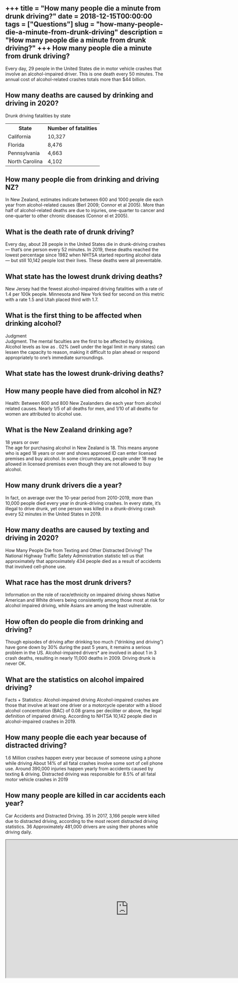 +++
title = "How many people die a minute from drunk driving?"
date = 2018-12-15T00:00:00
tags = ["Questions"]
slug = "how-many-people-die-a-minute-from-drunk-driving"
description = "How many people die a minute from drunk driving?"
+++
How many people die a minute from drunk driving?
------------------------------------------------

Every day, 29 people in the United States die in motor vehicle crashes that involve an alcohol-impaired driver. This is one death every 50 minutes. The annual cost of alcohol-related crashes totals more than $44 billion.

How many deaths are caused by drinking and driving in 2020?
-----------------------------------------------------------

Drunk driving fatalities by state

<table><tr><th>State</th><th>Number of fatalities</th></tr><tr><td>California</td><td>10,327</td></tr><tr><td>Florida</td><td>8,476</td></tr><tr><td>Pennsylvania</td><td>4,663</td></tr><tr><td>North Carolina</td><td>4,102</td></tr></table>

How many people die from drinking and driving NZ?
-------------------------------------------------

In New Zealand, estimates indicate between 600 and 1000 people die each year from alcohol-related causes (Berl 2009; Connor et al 2005). More than half of alcohol-related deaths are due to injuries, one-quarter to cancer and one-quarter to other chronic diseases (Connor el et 2005).

What is the death rate of drunk driving?
----------------------------------------

Every day, about 28 people in the United States die in drunk-driving crashes — that’s one person every 52 minutes. In 2019, these deaths reached the lowest percentage since 1982 when NHTSA started reporting alcohol data — but still 10,142 people lost their lives. These deaths were all preventable.

What state has the lowest drunk driving deaths?
-----------------------------------------------

New Jersey had the fewest alcohol-impaired driving fatalities with a rate of 1.4 per 100k people. Minnesota and New York tied for second on this metric with a rate 1.5 and Utah placed third with 1.7.

What is the first thing to be affected when drinking alcohol?
-------------------------------------------------------------

Judgment  
Judgment. The mental faculties are the first to be affected by drinking. Alcohol levels as low as . 02% (well under the legal limit in many states) can lessen the capacity to reason, making it difficult to plan ahead or respond appropriately to one’s immediate surroundings.

What state has the lowest drunk-driving deaths?
-----------------------------------------------

How many people have died from alcohol in NZ?
---------------------------------------------

Health: Between 600 and 800 New Zealanders die each year from alcohol related causes. Nearly 1/5 of all deaths for men, and 1/10 of all deaths for women are attributed to alcohol use.

What is the New Zealand drinking age?
-------------------------------------

18 years or over  
The age for purchasing alcohol in New Zealand is 18. This means anyone who is aged 18 years or over and shows approved ID can enter licensed premises and buy alcohol. In some circumstances, people under 18 may be allowed in licensed premises even though they are not allowed to buy alcohol.

How many drunk drivers die a year?
----------------------------------

In fact, on average over the 10-year period from 2010-2019, more than 10,000 people died every year in drunk-driving crashes. In every state, it’s illegal to drive drunk, yet one person was killed in a drunk-driving crash every 52 minutes in the United States in 2019.

How many deaths are caused by texting and driving in 2020?
----------------------------------------------------------

How Many People Die from Texting and Other Distracted Driving? The National Highway Traffic Safety Administration statistic tell us that approximately that approximately 434 people died as a result of accidents that involved cell-phone use.

What race has the most drunk drivers?
-------------------------------------

Information on the role of race/ethnicity on impaired driving shows Native American and White drivers being consistently among those most at risk for alcohol impaired driving, while Asians are among the least vulnerable.

How often do people die from drinking and driving?
--------------------------------------------------

Though episodes of driving after drinking too much (“drinking and driving”) have gone down by 30% during the past 5 years, it remains a serious problem in the US. Alcohol-impaired drivers\* are involved in about 1 in 3 crash deaths, resulting in nearly 11,000 deaths in 2009. Driving drunk is never OK.

What are the statistics on alcohol impaired driving?
----------------------------------------------------

Facts + Statistics: Alcohol-impaired driving Alcohol-impaired crashes are those that involve at least one driver or a motorcycle operator with a blood alcohol concentration (BAC) of 0.08 grams per deciliter or above, the legal definition of impaired driving. According to NHTSA 10,142 people died in alcohol-impaired crashes in 2019.

How many people die each year because of distracted driving?
------------------------------------------------------------

 1.6 Million crashes happen every year because of someone using a phone while driving About 14% of all fatal crashes involve some sort of cell phone use. Around 390,000 injuries happen yearly from accidents caused by texting &amp; driving. Distracted driving was responsible for 8.5% of all fatal motor vehicle crashes in 2019

How many people are killed in car accidents each year?
------------------------------------------------------

Car Accidents and Distracted Driving. 35 In 2017, 3,166 people were killed due to distracted driving, according to the most recent distracted driving statistics. 36 Approximately 481,000 drivers are using their phones while driving daily.

<iframe allow="accelerometer; autoplay; clipboard-write; encrypted-media; gyroscope; picture-in-picture" allowfullscreen="" class="__youtube_prefs__  epyt-is-override  no-lazyload" data-no-lazy="1" data-origheight="433" data-origwidth="770" data-skipgform_ajax_framebjll="" height="433" id="_ytid_37791" loading="lazy" src="https://www.youtube.com/embed/4hrXu3dr73Y?enablejsapi=1&autoplay=0&cc_load_policy=0&cc_lang_pref=&iv_load_policy=1&loop=0&modestbranding=0&rel=1&fs=1&playsinline=0&autohide=2&theme=dark&color=red&controls=1&" title="YouTube player" width="770"></iframe>